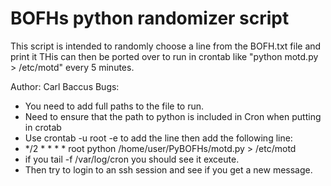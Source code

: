 # BOFHs python randomizer script
This script is intended to randomly choose a line from the BOFH.txt file and print it
THis can then be ported over to run in crontab like "python motd.py > /etc/motd" every 5 minutes.

Author: Carl Baccus
Bugs:
- You need to add full paths to the file to run.
- Need to ensure that the path to python is included in Cron when putting in crotab
- Use crontab -u root -e to add the line then add the following line:
-   */2 * * * * root  python /home/user/PyBOFHs/motd.py > /etc/motd
- if you tail -f /var/log/cron you should see it exceute.
- Then try to login to an ssh session and see if you get a new message.
